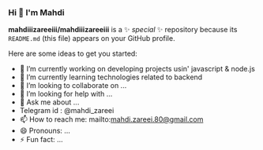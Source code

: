 ### Hi 👋 I'm Mahdi


**mahdiiizareeiii/mahdiiizareeiii** is a ✨ _special_ ✨ repository because its `README.md` (this file) appears on your GitHub profile.

Here are some ideas to get you started:

- 🔭 I’m currently working on developing projects usin' javascript & node.js
- 🌱 I’m currently learning technologies related to backend
- 👯 I’m looking to collaborate on ...
- 🤔 I’m looking for help with ...
- 💬 Ask me about ...
- Telegram id : @mahdi_zareei
- 📫 How to reach me: mailto:mahdi.zareei.80@gmail.com
- 😄 Pronouns: ...
- ⚡ Fun fact: ...

